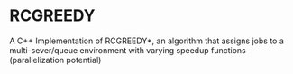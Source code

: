 # RCGREEDY
A C++ Implementation of RCGREEDY*, an algorithm that assigns jobs to a multi-sever/queue environment with varying speedup functions (parallelization potential) 
